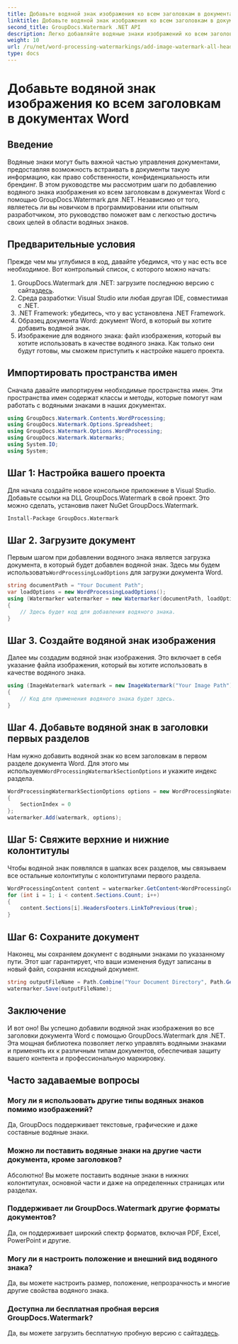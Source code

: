 ```yaml
---
title: Добавьте водяной знак изображения ко всем заголовкам в документах Word
linktitle: Добавьте водяной знак изображения ко всем заголовкам в документах Word
second_title: GroupDocs.Watermark .NET API
description: Легко добавляйте водяные знаки изображений ко всем заголовкам в документах Word с помощью GroupDocs.Watermark для .NET. Следуйте нашему пошаговому руководству с подробными примерами кода.
weight: 10
url: /ru/net/word-processing-watermarkings/add-image-watermark-all-headers-word-docs/
type: docs
---
```

# Добавьте водяной знак изображения ко всем заголовкам в документах Word

## Введение
Водяные знаки могут быть важной частью управления документами, предоставляя возможность встраивать в документы такую информацию, как право собственности, конфиденциальность или брендинг. В этом руководстве мы рассмотрим шаги по добавлению водяного знака изображения ко всем заголовкам в документах Word с помощью GroupDocs.Watermark для .NET. Независимо от того, являетесь ли вы новичком в программировании или опытным разработчиком, это руководство поможет вам с легкостью достичь своих целей в области водяных знаков.
## Предварительные условия
Прежде чем мы углубимся в код, давайте убедимся, что у нас есть все необходимое. Вот контрольный список, с которого можно начать:
1.  GroupDocs.Watermark для .NET: загрузите последнюю версию с сайта[здесь](https://releases.groupdocs.com/Watermark/net/).
2. Среда разработки: Visual Studio или любая другая IDE, совместимая с .NET.
3. .NET Framework: убедитесь, что у вас установлена .NET Framework.
4. Образец документа Word: документ Word, в который вы хотите добавить водяной знак.
5. Изображение для водяного знака: файл изображения, который вы хотите использовать в качестве водяного знака.
Как только они будут готовы, мы сможем приступить к настройке нашего проекта.
## Импортировать пространства имен
Сначала давайте импортируем необходимые пространства имен. Эти пространства имен содержат классы и методы, которые помогут нам работать с водяными знаками в наших документах.
```csharp
using GroupDocs.Watermark.Contents.WordProcessing;
using GroupDocs.Watermark.Options.Spreadsheet;
using GroupDocs.Watermark.Options.WordProcessing;
using GroupDocs.Watermark.Watermarks;
using System.IO;
using System;
```
## Шаг 1: Настройка вашего проекта
Для начала создайте новое консольное приложение в Visual Studio. Добавьте ссылки на DLL GroupDocs.Watermark в свой проект. Это можно сделать, установив пакет NuGet GroupDocs.Watermark.
```bash
Install-Package GroupDocs.Watermark
```
## Шаг 2. Загрузите документ
 Первым шагом при добавлении водяного знака является загрузка документа, в который будет добавлен водяной знак. Здесь мы будем использовать`WordProcessingLoadOptions` для загрузки документа Word.
```csharp
string documentPath = "Your Document Path";
var loadOptions = new WordProcessingLoadOptions();
using (Watermarker watermarker = new Watermarker(documentPath, loadOptions))
{
    // Здесь будет код для добавления водяного знака.
}
```
## Шаг 3. Создайте водяной знак изображения
Далее мы создадим водяной знак изображения. Это включает в себя указание файла изображения, который вы хотите использовать в качестве водяного знака.
```csharp
using (ImageWatermark watermark = new ImageWatermark("Your Image Path"))
{
    // Код для применения водяного знака будет здесь.
}
```
## Шаг 4. Добавьте водяной знак в заголовки первых разделов
 Нам нужно добавить водяной знак ко всем заголовкам в первом разделе документа Word. Для этого мы используем`WordProcessingWatermarkSectionOptions` и укажите индекс раздела.
```csharp
WordProcessingWatermarkSectionOptions options = new WordProcessingWatermarkSectionOptions
{
    SectionIndex = 0
};
watermarker.Add(watermark, options);
```
## Шаг 5: Свяжите верхние и нижние колонтитулы
Чтобы водяной знак появлялся в шапках всех разделов, мы связываем все остальные колонтитулы с колонтитулами первого раздела.
```csharp
WordProcessingContent content = watermarker.GetContent<WordProcessingContent>();
for (int i = 1; i < content.Sections.Count; i++)
{
    content.Sections[i].HeadersFooters.LinkToPrevious(true);
}
```
## Шаг 6: Сохраните документ
Наконец, мы сохраняем документ с водяными знаками по указанному пути. Этот шаг гарантирует, что ваши изменения будут записаны в новый файл, сохраняя исходный документ.
```csharp
string outputFileName = Path.Combine("Your Document Directory", Path.GetFileName(documentPath));
watermarker.Save(outputFileName);
```
## Заключение
И вот оно! Вы успешно добавили водяной знак изображения во все заголовки документа Word с помощью GroupDocs.Watermark для .NET. Эта мощная библиотека позволяет легко управлять водяными знаками и применять их к различным типам документов, обеспечивая защиту вашего контента и профессиональную маркировку.
## Часто задаваемые вопросы
### Могу ли я использовать другие типы водяных знаков помимо изображений?
Да, GroupDocs поддерживает текстовые, графические и даже составные водяные знаки.
### Можно ли поставить водяные знаки на другие части документа, кроме заголовков?
Абсолютно! Вы можете поставить водяные знаки в нижних колонтитулах, основной части и даже на определенных страницах или разделах.
### Поддерживает ли GroupDocs.Watermark другие форматы документов?
Да, он поддерживает широкий спектр форматов, включая PDF, Excel, PowerPoint и другие.
### Могу ли я настроить положение и внешний вид водяного знака?
Да, вы можете настроить размер, положение, непрозрачность и многие другие свойства водяного знака.
### Доступна ли бесплатная пробная версия GroupDocs.Watermark?
 Да, вы можете загрузить бесплатную пробную версию с сайта[здесь](https://releases.groupdocs.com/).